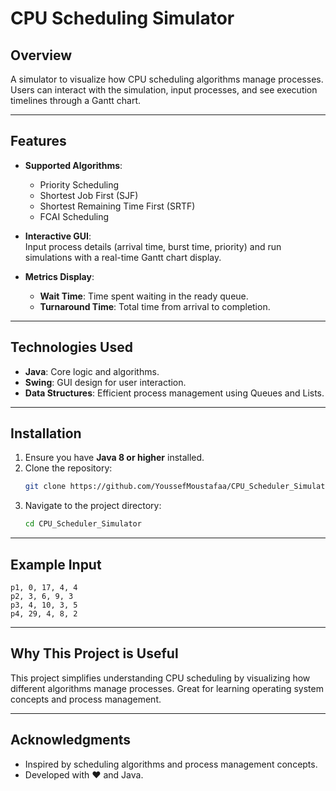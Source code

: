 # CPU Scheduling Simulator

## Overview

A simulator to visualize how CPU scheduling algorithms manage processes. Users can interact with the simulation, input processes, and see execution timelines through a Gantt chart.

---

## Features

- **Supported Algorithms**:  
  - Priority Scheduling  
  - Shortest Job First (SJF)  
  - Shortest Remaining Time First (SRTF)  
  - FCAI Scheduling  

- **Interactive GUI**:  
  Input process details (arrival time, burst time, priority) and run simulations with a real-time Gantt chart display.

- **Metrics Display**:  
  - **Wait Time**: Time spent waiting in the ready queue.  
  - **Turnaround Time**: Total time from arrival to completion.  

---

## Technologies Used

- **Java**: Core logic and algorithms.  
- **Swing**: GUI design for user interaction.  
- **Data Structures**: Efficient process management using Queues and Lists.

---

## Installation

1. Ensure you have **Java 8 or higher** installed.
2. Clone the repository:
   ```bash
   git clone https://github.com/YoussefMoustafaa/CPU_Scheduler_Simulator.git
   ```
3. Navigate to the project directory:
   ```bash
   cd CPU_Scheduler_Simulator
   ```

---

## Example Input

```plaintext
p1, 0, 17, 4, 4
p2, 3, 6, 9, 3
p3, 4, 10, 3, 5
p4, 29, 4, 8, 2
```

---

## Why This Project is Useful

This project simplifies understanding CPU scheduling by visualizing how different algorithms manage processes. Great for learning operating system concepts and process management.

---

## Acknowledgments

- Inspired by scheduling algorithms and process management concepts.
- Developed with ❤️ and Java.

